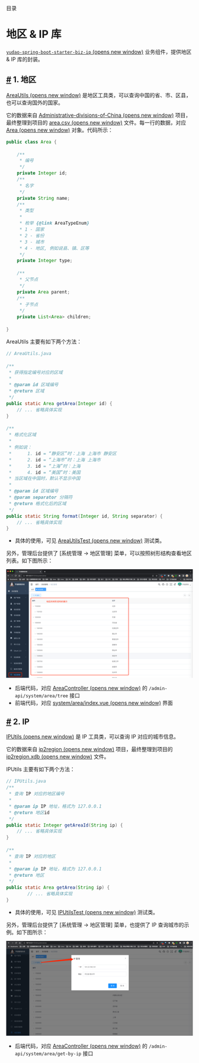目录

# 地区 & IP 库

[`yudao-spring-boot-starter-biz-ip` (opens new window)](https://github.com/YunaiV/ruoyi-vue-pro/tree/master/yudao-framework/yudao-spring-boot-starter-biz-ip) 业务组件，提供地区 & IP 库的封装。

## [#](#_1-地区) 1. 地区

[AreaUtils (opens new window)](https://github.com/YunaiV/ruoyi-vue-pro/blob/master/yudao-framework/yudao-spring-boot-starter-biz-ip/src/main/java/cn/iocoder/yudao/framework/ip/core/utils/AreaUtils.java) 是地区工具类，可以查询中国的省、市、区县，也可以查询国外的国家。

它的数据来自 [Administrative-divisions-of-China (opens new window)](https://github.com/modood/Administrative-divisions-of-China) 项目，最终整理到项目的 [area.csv (opens new window)](https://github.com/YunaiV/yudao-cloud/blob/master/yudao-framework/yudao-spring-boot-starter-biz-ip/src/main/resources/area.csv) 文件。每一行的数据，对应 [Area (opens new window)](https://github.com/YunaiV/yudao-cloud/blob/master/yudao-framework/yudao-spring-boot-starter-biz-ip/src/main/java/cn/iocoder/yudao/framework/ip/core/Area.java) 对象。代码所示：

```java
public class Area {

    /**
     * 编号
     */
    private Integer id;
    /**
     * 名字
     */
    private String name;
    /**
     * 类型
     *
     * 枚举 {@link AreaTypeEnum}
     * 1 - 国家
     * 2 - 省份
     * 3 - 城市
     * 4 - 地区, 例如说县、镇、区等
     */
    private Integer type;

    /**
     * 父节点
     */
    private Area parent;
    /**
     * 子节点
     */
    private List<Area> children;
    
}

```

AreaUtils 主要有如下两个方法：

```java
// AreaUtils.java

/**
 * 获得指定编号对应的区域
 *
 * @param id 区域编号
 * @return 区域
 */
public static Area getArea(Integer id) {
    // ... 省略具体实现
}

/**
 * 格式化区域
 *
 * 例如说：
 *      1. id = “静安区”时：上海 上海市 静安区
 *      2. id = “上海市”时：上海 上海市
 *      3. id = “上海”时：上海
 *      4. id = “美国”时：美国
 * 当区域在中国时，默认不显示中国
 *
 * @param id 区域编号
 * @param separator 分隔符
 * @return 格式化后的区域
 */
public static String format(Integer id, String separator) {
    // ... 省略具体实现
}

```

*   具体的使用，可见 [AreaUtilsTest (opens new window)](https://github.com/YunaiV/yudao-cloud/blob/master/yudao-framework/yudao-spring-boot-starter-biz-ip/src/test/java/cn/iocoder/yudao/framework/ip/core/utils/AreaUtilsTest.java) 测试类。

另外，管理后台提供了 \[系统管理 -> 地区管理\] 菜单，可以按照树形结构查看地区列表。如下图所示：

![地区管理](./static/地区管理.png)

*   后端代码，对应 [AreaController (opens new window)](https://github.com/YunaiV/yudao-cloud/blob/master/yudao-module-system/yudao-module-system-biz/src/main/java/cn/iocoder/yudao/module/system/controller/admin/ip/AreaController.java#L29-L35) 的 `/admin-api/system/area/tree` 接口
*   前端代码，对应 [system/area/index.vue (opens new window)](https://github.com/yudaocode/yudao-ui-admin-vue2/blob/master/src/views/system/area/index.vue) 界面

## [#](#_2-ip) 2. IP

[IPUtils (opens new window)](https://github.com/YunaiV/yudao-cloud/blob/master/yudao-framework/yudao-spring-boot-starter-biz-ip/src/main/java/cn/iocoder/yudao/framework/ip/core/utils/IPUtils.java) 是 IP 工具类，可以查询 IP 对应的城市信息。

它的数据来自 [ip2region (opens new window)](https://gitee.com/lionsoul/ip2region) 项目，最终整理到项目的 [ip2region.xdb (opens new window)](https://github.com/YunaiV/yudao-cloud/blob/master/yudao-framework/yudao-spring-boot-starter-biz-ip/src/main/resources/ip2region.xdb) 文件。

IPUtils 主要有如下两个方法：

```java
// IPUtils.java
/**
 * 查询 IP 对应的地区编号
 *
 * @param ip IP 地址，格式为 127.0.0.1
 * @return 地区id
 */
public static Integer getAreaId(String ip) {
    // ... 省略具体实现
}

/**
 * 查询 IP 对应的地区
 *
 * @param ip IP 地址，格式为 127.0.0.1
 * @return 地区
 */
public static Area getArea(String ip) {
        // ... 省略具体实现
}

```

*   具体的使用，可见 [IPUtilsTest (opens new window)](https://github.com/YunaiV/yudao-cloud/blob/master/yudao-framework/yudao-spring-boot-starter-biz-ip/src/test/java/cn/iocoder/yudao/framework/ip/core/utils/IPUtilsTest.java) 测试类。

另外，管理后台提供了 \[系统管理 -> 地区管理\] 菜单，也提供了 IP 查询城市的示例。如下图所示：

![IP 查询城市](./static/IP查询城市.png)

*   后端代码，对应 [AreaController (opens new window)](https://github.com/YunaiV/yudao-cloud/blob/master/yudao-module-system/yudao-module-system-biz/src/main/java/cn/iocoder/yudao/module/system/controller/admin/ip/AreaController.java#L37-L48) 的 `/admin-api/system/area/get-by-ip` 接口